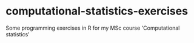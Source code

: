 # computational-statistics-exercises
Some programming exercises in R for my MSc course 'Computational statistics'
